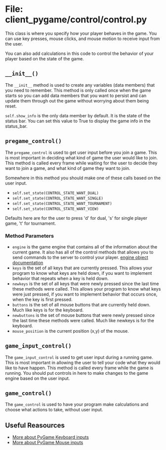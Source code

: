# File: client_pygame/control/control.py

 This class is where you specify how your player behaves in the game.  You can use key presses, mouse clicks, and mouse motion to receive input from the user.

You can also add calculations in this code to control the behavior of your player based on the state of the game.


## `__init__()`

The `__init__` method is used to create any variables (data members) that you need to remember. This method is only called once when the game starts so you can add data members that you want to persist and can update them through out the game without worrying about them being reset.

`self.show_info` is the only data member by default. It is the state of the status bar. You can set this value to True to display the game info in the status_bar.


## `pregame_control()`

The `pregame_control` is used to get user input before you join a game.  This is most important in deciding what kind of game the user would like to join. This method is called every frame while waiting for the user to decide they want to join a game, and what kind of game they want to join.

Somewhere in this method you should make one of these calls based on the user input.

*	`self.set_state(CONTROL_STATE_WANT_DUAL)`
*	`self.set_state(CONTROL_STATE_WANT_SINGLE)`
*	`self.set_state(CONTROL_STATE_WANT_TOURNAMENT)`
*	`self.set_state(CONTROL_STATE_WANT_VIEW)`

Defaults here are for the user to press 'd' for dual, 's' for single player game, 't' for tournament.

### Method Parameters

*	`engine` is the game engine that contains all of the information about the current game.  It also has all of the control methods that allows you to send commands to the server to control your player. [engine object documentation](../engine_client/game_engine.md)
*	`keys` is the set of all keys that are currently pressed.  This allows your program to know what keys are held down, if you want to implement behavior that repeats when a key is held down.
*	`newkeys` is the set of all keys that were newly pressed since the last time these methods were called.  This allows your program to know what keys were just pressed, if you want to implement behavior that occurs once, when the key is first pressed.
*	`buttons` is the set of all mouse buttons that are currently held down.  Much like keys is for the keyboard.
*	`newbuttons` is the set of mouse buttons that were newly pressed since the last time these methods were called.  Much like newkeys is for the keyboard.
*	`mouse_position` is the current position (x,y) of the mouse.







##  `game_input_control()`

The `game_input_control` is used to get user input during a running game.  This is most important in allowing the user to tell your code what they would like to have happen. This method is called every frame while the game is running.  You should put controls in here to make changes to the game engine based on the user input.


## `game_control()`

The `game_control` is used to have your program make calculations and choose what actions to take, without user input.


## Useful Reasources

*	[More about PyGame Keyboard inputs](http://www.pygame.org/docs/ref/key.html)
*	[More about PyGame Mouse inputs](http://www.pygame.org/docs/ref/mouse.html)
